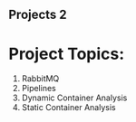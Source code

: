 ## Projects 2

# Project Topics:
1) RabbitMQ
2) Pipelines
3) Dynamic Container Analysis
4) Static Container Analysis